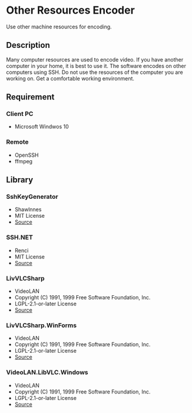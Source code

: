 Other Resources Encoder
=======================
Use other machine resources for encoding.

## Description
Many computer resources are used to encode video. If you have another computer in your home, it is best to use it.
The software encodes on other computers using SSH. Do not use the resources of the computer you are working on.
Get a comfortable working environment.

## Requirement
### Client PC
* Microsoft Windwos 10
### Remote
* OpenSSH
* ffmpeg

## Library
### SshKeyGenerator
* Shawlnnes
* MIT License
* [Source](https://github.com/ShawInnes/SshKeyGenerator)

### SSH.NET
* Renci
* MIT License
* [Source](https://github.com/sshnet/SSH.NET)

### LivVLCSharp
* VideoLAN
* Copyright (C) 1991, 1999 Free Software Foundation, Inc.
* LGPL-2.1-or-later License
* [Source](https://code.videolan.org/videolan/LibVLCSharp)

### LivVLCSharp.WinForms
* VideoLAN
* Copyright (C) 1991, 1999 Free Software Foundation, Inc.
* LGPL-2.1-or-later License
* [Source](https://code.videolan.org/videolan/LibVLCSharp)

### VideoLAN.LibVLC.Windows
* VideoLAN
* Copyright (C) 1991, 1999 Free Software Foundation, Inc.
* LGPL-2.1-or-later License
* [Source](https://code.videolan.org/videolan/libvlc-nuget)
